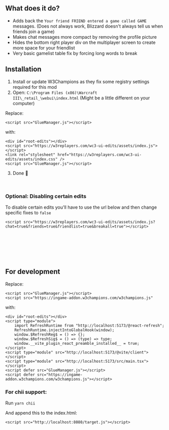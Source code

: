## What does it do?

-   Adds back the `Your friend FRIEND entered a game called GAME` messages. (Does not always work, Blizzard doesn't always tell us when friends join a game)
-   Makes chat messages more compact by removing the profile picture
-   Hides the bottom right player div on the multiplayer screen to create more space for your friendlist
-   Very basic gamelist table fix by forcing long words to break

## Installation

1. Install or update W3Champions as they fix some registry settings required for this mod
2. Open: `C:\Program Files (x86)\Warcraft III\_retail_\webui\index.html` (Might be a little different on your computer)

Replace:

```
<script src="GlueManager.js"></script>
```

with:

```
<div id="root-edits"></div>
<script src="https://w3replayers.com/wc3-ui-edits/assets/index.js"></script>
<link rel="stylesheet" href="https://w3replayers.com/wc3-ui-edits/assets/index.css" />
<script src="GlueManager.js"></script>
```

3. Done 🥳

&nbsp;

### Optional: Disabling certain edits

To disable certain edits you'll have to use the url below and then change specific fixes to `false`

```
<script src="https://w3replayers.com/wc3-ui-edits/assets/index.js?chat=true&friends=true&friendlist=true&breakall=true"></script>
```

&nbsp;

&nbsp;

&nbsp;

## For development

Replace:

```
<script src="GlueManager.js"></script>
<script src="https://ingame-addon.w3champions.com/w3champions.js"
```

with:

```
<div id="root-edits"></div>
<script type="module">
    import RefreshRuntime from "http://localhost:5173/@react-refresh";
    RefreshRuntime.injectIntoGlobalHook(window);
    window.$RefreshReg$ = () => {};
    window.$RefreshSig$ = () => (type) => type;
    window.__vite_plugin_react_preamble_installed__ = true;
</script>
<script type="module" src="http://localhost:5173/@vite/client"></script>
<script type="module" src="http://localhost:5173/src/main.tsx"></script>
<script defer src="GlueManager.js"></script>
<script defer src="https://ingame-addon.w3champions.com/w3champions.js"></script>
```

### For chii support:

Run `yarn chii`

And append this to the index.html:

```
<script src="http://localhost:8080/target.js"></script>
```
